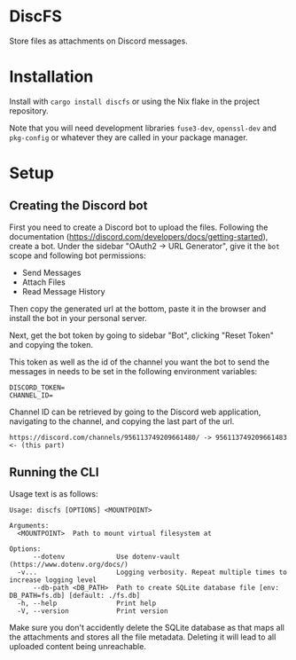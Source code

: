 # DiscFS

Store files as attachments on Discord messages.

# Installation

Install with `cargo install discfs` or using the Nix flake in the project repository.

Note that you will need development libraries `fuse3-dev`, `openssl-dev` and `pkg-config` or whatever they are called in your package manager.

# Setup

## Creating the Discord bot
First you need to create a Discord bot to upload the files.
Following the documentation (https://discord.com/developers/docs/getting-started), create a bot.
Under the sidebar "OAuth2 -> URL Generator", give it the `bot` scope and following bot permissions:

- Send Messages
- Attach Files
- Read Message History

Then copy the generated url at the bottom, paste it in the browser and install the bot in your personal server.

Next, get the bot token by going to sidebar "Bot", clicking "Reset Token" and copying the token.

This token as well as the id of the channel you want the bot to send the messages in needs to be set in the following environment variables:

```.env
DISCORD_TOKEN=
CHANNEL_ID=
```

Channel ID can be retrieved by going to the Discord web application, navigating to the channel, and copying the last part of the url.

```
https://discord.com/channels/956113749209661480/ -> 956113749209661483 <- (this part)
```

## Running the CLI

Usage text is as follows:

```
Usage: discfs [OPTIONS] <MOUNTPOINT>

Arguments:
  <MOUNTPOINT>  Path to mount virtual filesystem at

Options:
      --dotenv             Use dotenv-vault (https://www.dotenv.org/docs/)
  -v...                    Logging verbosity. Repeat multiple times to increase logging level
      --db-path <DB_PATH>  Path to create SQLite database file [env: DB_PATH=fs.db] [default: ./fs.db]
  -h, --help               Print help
  -V, --version            Print version
```

Make sure you don't accidently delete the SQLite database as that maps all the attachments and stores all the file metadata.
Deleting it will lead to all uploaded content being unreachable.